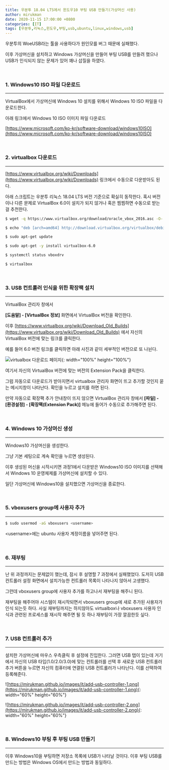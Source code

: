 ```yaml
---
title: 우분투 18.04 LTS에서 윈도우10 부팅 USB 만들기(가상머신 사용)
author: mirukman
date: 2020-11-15 17:00:00 +0800
categories: [IT]
tags: [우분투,리눅스,윈도우,부팅,usb,ubuntu,linux,windows,usb]
---
```


우분투의 WoeUSB라는 툴을 사용하다가 원인모를 버그 때문에 실패했다.

이후 가상머신을 설치하고 Windows 가상머신을 만들어 부팅 USB를 만들려 했으나 USB가 인식되지 않는 문제가 있어 꽤나 삽질을 하였다.

<br>

### 1. Windows10 ISO 파일 다운로드 ###
---

VirtualBox에서 가상머신에 Windows 10 설치를 위해서 Windows 10 ISO 파일을 다운로드한다.

아래 링크에서 Windows 10 ISO 이미지 파일 다운로드

[https://www.microsoft.com/ko-kr/software-download/windows10ISO](https://www.microsoft.com/ko-kr/software-download/windows10ISO)

<br>

### 2. virtualbox 다운로드 ###
---

[https://www.virtualbox.org/wiki/Downloads](https://www.virtualbox.org/wiki/Downloads) 링크에서 수동으로 다운받아도 된다.

아래 스크립트는 우분투 리눅스 18.04 LTS 버전 기준으로 확실히 동작한다. 혹시 버전이나 다른 문제로 VirtualBox 6.0이 설치가 되지 않거나 혹은 찜찜하면 수동으로 받는걸 추천한다.

~~~ bash
$ wget -q https://www.virtualbox.org/download/oracle_vbox_2016.asc -O- | sudo apt-key add

$ echo "deb [arch=amd64] http://download.virtualbox.org/virtualbox/debian bionic contrib" | sudo tee /etc/apt/sources.list.d/virtualbox.list

$ sudo apt-get update

$ sudo apt-get -y install virtualbox-6.0

$ systemctl status vboxdrv

$ virtualbox
~~~

<br>

### 3. USB 컨트롤러 인식을 위한 확장팩 설치 ###
---

VirtualBox 관리자 창에서

**\[도움말\] - \[VirtualBox 정보\]** 화면에서 VirtualBox 버전을 확인한다.

이후 [https://www.virtualbox.org/wiki/Download_Old_Builds](https://www.virtualbox.org/wiki/Download_Old_Builds) 에서 자신의 VirtualBox 버전에 맞는 링크를 클릭한다.

예를 들어 6.0 버전 링크를 클릭하면 아래 사진과 같이 세부적인 버전으로 또 나뉜다.

![virtualbox 다운로드 페이지](https://mirukman.github.io/images/it/make-windows10-booting-usb-on-ubuntu/virtualbox-old-versions.png){: width="100%" height="100%"}

여기서 자신의 VirtualBox 버전에 맞는 버전의 Extension Pack을 클릭한다.

그럼 자동으로 다운로드가 받아지면서 virtualbox 관리자 화면이 뜨고 추가할 것인지 묻는 메시지창이 나타난다. 확인을 누르고 설치를 하면 된다.

만약 자동으로 확장팩 추가 안내창이 뜨지 않으면 VirtualBox 관리자 창에서 **\[파일\] - \[환경설정\] - \[확장팩(Extension Pack)\]** 메뉴에 들어가 수동으로 추가해주면 된다.

<br>

### 4. Windows 10 가상머신 생성 ###
---

Windows10 가상머신을 생성한다.

그냥 기본 세팅으로 계속 확인을 누르면 생성된다.

이후 생성된 머신을 시작시키면 과정1에서 다운받은 Windows10 ISO 이미지를 선택해서 Windows 10 운영체제를 가상머신에 설치할 수 있다.

일단 가상머신에 Windows10을 설치했으면 가상머신을 종료한다.

<br>

### 5. vboxusers group에 사용자 추가 ###
---

~~~ bash
$ sudo usermod -aG vboxusers <username>
~~~

\<username\>에는 ubuntu 사용자 계정이름을 넣어주면 된다.

<br>

### 6. 재부팅 ###
---

난 위 과정까지는 문제없이 했는데, 잠시 후 설명할 7 과정에서 실패했었다. 도저히 USB 컨트롤러 설정 화면에서 설치가능한 컨트롤러 목록이 나타나지 않아서 고생했다.

그런데 vboxusers group에 사용자 추가를 하고나서 재부팅을 해주니 된다.

재부팅을 해주어야 시스템이 재시작되면서 vboxusers group에 새로 추가된 사용자가 인식 되는듯 하다. 사실 재부팅까지는 하지않아도 virtualbox나 vboxusers 사용자 인식과 관련된 프로세스를 재시작 해주면 될 듯 하나 재부팅이 가장 깔끔한듯 싶다.

<br>

### 7. USB 컨트롤러 추가 ###
---

설치한 가상머신에 마우스 우측클릭 후 설정에 진입한다. 그러면 USB 탭이 있는데 거기에서 자신의 USB 타입(1.0/2.0/3.0)에 맞는 컨트롤러를 선택 후 새로운 USB 컨트롤러 추가 버튼을 누르면 자신의 컴퓨터에 연결된 USB 컨트롤러가 나타난다. 이를 선택하여 등록해준다.

![https://mirukman.github.io/images/it/add-usb-controller-1.png](https://mirukman.github.io/images/it/add-usb-controller-1.png){: width="60%" height="60%"}

![https://mirukman.github.io/images/it/add-usb-controller-2.png](https://mirukman.github.io/images/it/add-usb-controller-2.png){: width="60%" height="60%"}

<br>

### 8. Windows10 부팅 후 부팅 USB 만들기 ###
---

이후 Windows10을 부팅하면 저장소 목록에 USB가 나타날 것이다.
이후 부팅 USB를 만드는 방법은 Windows OS에서 만드는 방법과 동일하다.
